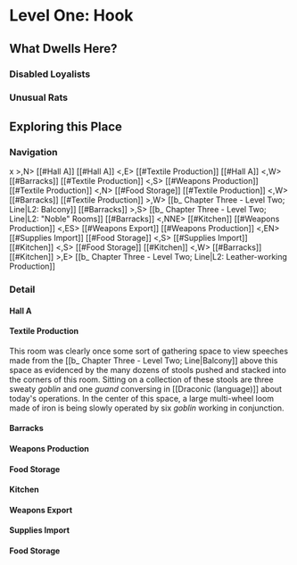 # Level One: Hook
## What Dwells Here?
### Disabled Loyalists
### Unusual Rats
## Exploring this Place
### Navigation
x >,N> [[#Hall A]]
[[#Hall A]] <,E> [[#Textile Production]]
[[#Hall A]] <,W> [[#Barracks]]
[[#Textile Production]] <,S> [[#Weapons Production]]
[[#Textile Production]] <,N> [[#Food Storage]]
[[#Textile Production]] <,W> [[#Barracks]]
[[#Textile Production]] >,W> [[b_ Chapter Three - Level Two; Line|L2: Balcony]]
[[#Barracks]] >,S> [[b_ Chapter Three - Level Two; Line|L2: "Noble" Rooms]]
[[#Barracks]] <,NNE> [[#Kitchen]]
[[#Weapons Production]] <,ES> [[#Weapons Export]]
[[#Weapons Production]] <,EN> [[#Supplies Import]]
[[#Food Storage]] <,S> [[#Supplies Import]]
[[#Kitchen]] <,S> [[#Food Storage]]
[[#Kitchen]] <,W> [[#Barracks]]
[[#Kitchen]] >,E> [[b_ Chapter Three - Level Two; Line|L2: Leather-working Production]]

### Detail
#### Hall A
#### Textile Production
This room was clearly once some sort of gathering space to view speeches made from the [[b_ Chapter Three - Level Two; Line|Balcony]] above this space as evidenced by the many dozens of stools pushed and stacked into the corners of this room. Sitting on a collection of these stools are three sweaty *goblin* and one *guand* conversing in [[Draconic (language)]] about today's operations. In the center of this space, a large multi-wheel loom made of iron is being slowly operated by six *goblin* working in conjunction. 

#### Barracks
#### Weapons Production
#### Food Storage
#### Kitchen
#### Weapons Export
#### Supplies Import
#### Food Storage